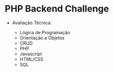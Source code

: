 # PHP Backend Challenge

  - Avaliação Técnica:
    
    * Lógica de Programação
    * Orientação a Objetos
    * CRUD
    * PHP
    * Javascript
    * HTML/CSS
    * SQL
    